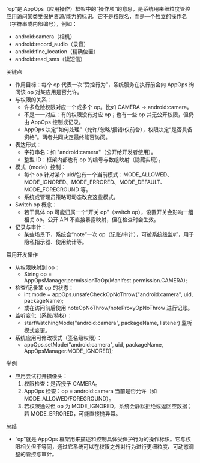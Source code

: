 “op”是 AppOps（应用操作）框架中的“操作项”的意思，是系统用来细粒度管控应用访问某类受保护资源/能力的标识。它不是权限名，而是一个独立的操作名（字符串或内部编号），例如：
- android:camera（相机）
- android:record_audio（录音）
- android:fine_location（精确位置）
- android:read_sms（读短信）

关键点
- 作用目标：每个 op 代表一次“受控行为”，系统服务在执行前会向 AppOps 询问该 op 对某应用是否允许。
- 与权限的关系：
  - 许多危险权限对应一个或多个 op。比如 CAMERA → android:camera。
  - 不是一一对应：有的权限没有对应 op；也有一些 op 并无公开权限，但仍由 AppOps 控制或记录。
  - AppOps 决定“如何处理”（允许/忽略/报错/仅前台），权限决定“是否具备资格”。两者共同决定最终能否访问。
- 表达形式：
  - 字符串名：如 "android:camera"（公开给开发者使用）。
  - 整型 ID：框架内部也有 op 的编号与数组映射（隐藏实现）。
- 模式（mode）控制：
  - 每个 op 针对某个 uid/包有一个当前模式：MODE_ALLOWED、MODE_IGNORED、MODE_ERRORED、MODE_DEFAULT、MODE_FOREGROUND 等。
  - 系统或管理员策略可动态改变这些模式。
- Switch op 概念：
  - 若干具体 op 可能归属一个“开关 op”（switch op），设置开关会影响一组相关 op。公开 API 不直接暴露映射，但在检查时会生效。
- 记录与审计：
  - 某些场景下，系统会“note”一次 op（记账/审计），可被系统级监听，用于隐私指示器、使用统计等。

常用开发操作
- 从权限映射到 op：
  - String op = AppOpsManager.permissionToOp(Manifest.permission.CAMERA);
- 检查/记录某 op 的状态：
  - int mode = appOps.unsafeCheckOpNoThrow("android:camera", uid, packageName);
  - 或在访问前后使用 noteOpNoThrow/noteProxyOpNoThrow 进行记账。
- 监听变化（系统/特权）：
  - startWatchingMode("android:camera", packageName, listener) 监听模式变更。
- 系统应用可修改模式（签名级权限）：
  - appOps.setMode("android:camera", uid, packageName, AppOpsManager.MODE_IGNORED);

举例
- 应用尝试打开摄像头：
  1) 权限检查：是否授予 CAMERA。
  2) AppOps 检查：op = android:camera 当前是否允许（如 MODE_ALLOWED/FOREGROUND）。
  3) 若权限通过但 op 为 MODE_IGNORED，系统会静默拒绝或返回空数据；若 MODE_ERRORED，可能直接抛异常。

总结
- “op”就是 AppOps 框架用来描述和控制具体受保护行为的操作标识。它与权限相关但不等同，通过它系统可以在权限之外对行为进行更细粒度、可动态调整的管控与审计。